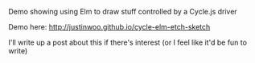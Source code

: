 Demo showing using Elm to draw stuff controlled by a Cycle.js driver

Demo here: http://justinwoo.github.io/cycle-elm-etch-sketch

I'll write up a post about this if there's interest (or I feel like it'd be fun to write)
